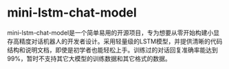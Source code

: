 # mini-lstm-chat-model
mini-lstm-chat-model是一个简单易用的开源项目，专为想要从零开始构建小显存高精度对话机器人的开发者设计。采用轻量级的LSTM模型，并提供清晰的代码结构和说明文档，即使是初学者也能轻松上手。训练过的对话回复准确率能达到99%，暂时不支持其它大模型的训练数据和其它格式的数据。
